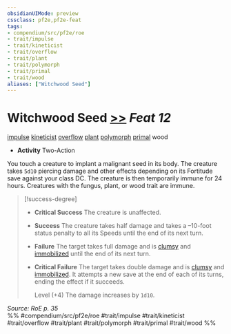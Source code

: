 ```yaml
---
obsidianUIMode: preview
cssclass: pf2e,pf2e-feat
tags:
- compendium/src/pf2e/roe
- trait/impulse
- trait/kineticist
- trait/overflow
- trait/plant
- trait/polymorph
- trait/primal
- trait/wood
aliases: ["Witchwood Seed"]
---
```

# Witchwood Seed  [>>](rules/core-rulebook/chapter-9-playing-the-game.md#Actions "Two-Action") *Feat 12*  
[impulse](rules/traits/impulse-roe.md "Impulse Action & Ability Trait")  [kineticist](rules/traits/kineticist-roe.md "Kineticist Class Trait")  [overflow](rules/traits/overflow-roe.md "Overflow Action & Ability Trait")  [plant](rules/traits/plant.md "Plant Creature Type Trait")  [polymorph](rules/traits/polymorph.md "Polymorph Effect Trait")  [primal](rules/traits/primal.md "Primal Tradition Trait")  wood  

- **Activity** Two-Action

You touch a creature to implant a malignant seed in its body. The creature takes `5d10` piercing damage and other effects depending on its Fortitude save against your class DC. The creature is then temporarily immune for 24 hours. Creatures with the fungus, plant, or wood trait are immune.

> [!success-degree] 
> - **Critical Success** The creature is unaffected.
> - **Success** The creature takes half damage and takes a –10-foot status penalty to all its Speeds until the end of its next turn.
> - **Failure** The target takes full damage and is [clumsy](rules/conditions.md#Clumsy) and [immobilized](rules/conditions.md#Immobilized) until the end of its next turn.
> - **Critical Failure** The target takes double damage and is [clumsy](rules/conditions.md#Clumsy) and [immobilized](rules/conditions.md#Immobilized). It attempts a new save at the end of each of its turns, ending the effect if it succeeds.
>
>    Level (+4) The damage increases by `1d10`.

*Source: RoE p. 35*  
%% #compendium/src/pf2e/roe #trait/impulse #trait/kineticist #trait/overflow #trait/plant #trait/polymorph #trait/primal #trait/wood %%
